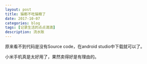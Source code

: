 ```yaml
---
layout: post
title: 猫都不吃猫粮了
date: 2017-10-07
categories: blog
tags: [记录生活的点点滴滴]
description: 流水账
---
```


原来看不到代码是没有Source code，在android studio中下载就可以了。

小米手机真是太好用了，果然卖得好是有理由的。









 















